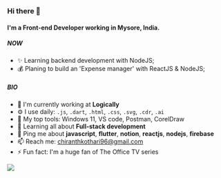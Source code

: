 ### Hi there 👋

#### I'm a Front-end Developer working in Mysore, India.

##### NOW

- ✨ Learning backend development with NodeJS;
- 💰 Planing to build an 'Expense manager' with ReactJS & NodeJS;

##### BIO

- 🏢 I'm currently working at **Logically**
- ⚙️ I use daily: `.js`, `.dart`, `.html`, `.css`, `.svg`, `.cdr`, `.ai`
- 💅 My top tools: Windows 11, VS code, Postman, CorelDraw
- 🌱 Learning all about **Full-stack development**
- 💬 Ping me about **javascript**, **flutter**, **notion**, **reactjs**, **nodejs**, **firebase**
- 📫 Reach me: chiranthkothari96@gmail.com
- ⚡️ Fun fact: I'm a huge fan of The Office TV series

![](https://media.giphy.com/media/cXblnKXr2BQOaYnTni/giphy.gif)
